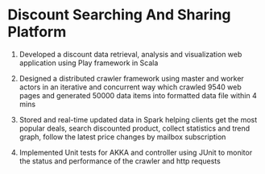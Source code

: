 # Discount Searching And Sharing Platform

1. Developed a discount data retrieval, analysis and visualization web application using Play framework in Scala

2. Designed a distributed crawler framework using master and worker actors in an iterative and concurrent way which crawled 9540 web pages and generated 50000 data items into formatted data file within 4 mins

3. Stored and real-time updated data in Spark helping clients get the most popular deals, search discounted product, collect statistics and trend graph, follow the latest price changes by mailbox subscription

4. Implemented Unit tests for AKKA and controller using JUnit to monitor the status and performance of the crawler and http requests
